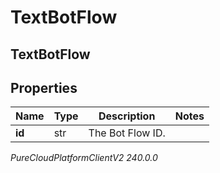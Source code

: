 # TextBotFlow

## TextBotFlow

## Properties

|Name | Type | Description | Notes|
|------------ | ------------- | ------------- | -------------|
| **id** | str | The Bot Flow ID. | |



_PureCloudPlatformClientV2 240.0.0_
